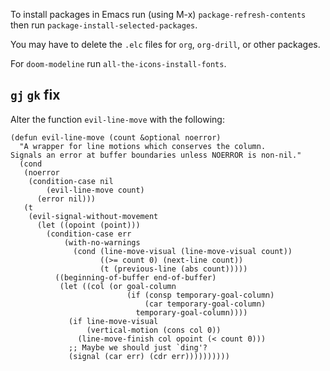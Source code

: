 To install packages in Emacs
run (using M-x) `package-refresh-contents`
then run        `package-install-selected-packages`.

You may have to delete the `.elc` files for `org`, `org-drill`, or other packages.

For `doom-modeline` run `all-the-icons-install-fonts`.

## `gj` `gk` fix

Alter the function `evil-line-move` with the following:
```
(defun evil-line-move (count &optional noerror)
  "A wrapper for line motions which conserves the column.
Signals an error at buffer boundaries unless NOERROR is non-nil."
  (cond
   (noerror
    (condition-case nil
        (evil-line-move count)
      (error nil)))
   (t
    (evil-signal-without-movement
      (let ((opoint (point)))
        (condition-case err
            (with-no-warnings
              (cond (line-move-visual (line-move-visual count))
                    ((>= count 0) (next-line count))
                    (t (previous-line (abs count)))))
          ((beginning-of-buffer end-of-buffer)
           (let ((col (or goal-column
                          (if (consp temporary-goal-column)
                              (car temporary-goal-column)
                            temporary-goal-column))))
             (if line-move-visual
                 (vertical-motion (cons col 0))
               (line-move-finish col opoint (< count 0)))
             ;; Maybe we should just `ding'?
             (signal (car err) (cdr err))))))))))
```
